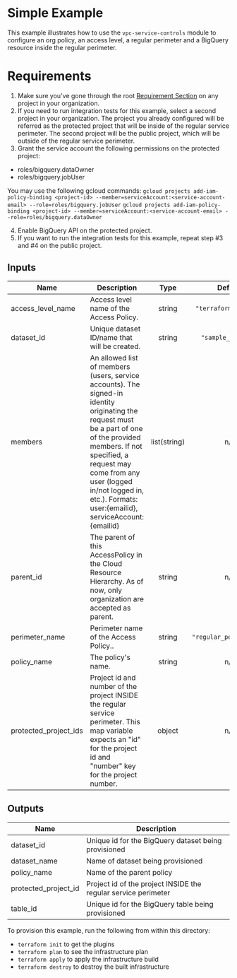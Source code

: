 # Simple Example

This example illustrates how to use the `vpc-service-controls` module to configure an org policy, an access level, a regular perimeter and a BigQuery resource inside the regular perimeter.

# Requirements

1. Make sure you've gone through the root [Requirement Section](../../README.md#requirements) on any project in your organization.
2. If you need to run integration tests for this example, select a second project in your organization. The project you already configured will be referred as the protected project that will be inside of the regular service perimeter. The second project will be the public project, which will be outside of the regular service perimeter.
3. Grant the service account the following permissions on the protected project:
 - roles/bigquery.dataOwner
 - roles/bigquery.jobUser

You may use the following gcloud commands:
   `gcloud projects add-iam-policy-binding <project-id> --member=serviceAccount:<service-account-email> --role=roles/bigquery.jobUser`
   `gcloud projects add-iam-policy-binding <project-id> --member=serviceAccount:<service-account-email> --role=roles/bigquery.dataOwner`

4. Enable BigQuery API on the protected project.
5. If you want to run the integration tests for this example, repeat step #3 and #4 on the public project.



<!-- BEGINNING OF PRE-COMMIT-TERRAFORM DOCS HOOK -->
## Inputs

| Name | Description | Type | Default | Required |
|------|-------------|:----:|:-----:|:-----:|
| access\_level\_name | Access level name of the Access Policy. | string | `"terraform_members"` | no |
| dataset\_id | Unique dataset ID/name that will be created. | string | `"sample_dataset"` | no |
| members | An allowed list of members (users, service accounts). The signed-in identity originating the request must be a part of one of the provided members. If not specified, a request may come from any user (logged in/not logged in, etc.). Formats: user:{emailid}, serviceAccount:{emailid} | list(string) | n/a | yes |
| parent\_id | The parent of this AccessPolicy in the Cloud Resource Hierarchy. As of now, only organization are accepted as parent. | string | n/a | yes |
| perimeter\_name | Perimeter name of the Access Policy.. | string | `"regular_perimeter_1"` | no |
| policy\_name | The policy's name. | string | n/a | yes |
| protected\_project\_ids | Project id and number of the project INSIDE the regular service perimeter. This map variable expects an "id" for the project id and "number" key for the project number. | object | n/a | yes |

## Outputs

| Name | Description |
|------|-------------|
| dataset\_id | Unique id for the BigQuery dataset being provisioned |
| dataset\_name | Name of dataset being provisioned |
| policy\_name | Name of the parent policy |
| protected\_project\_id | Project id of the project INSIDE the regular service perimeter |
| table\_id | Unique id for the BigQuery table being provisioned |

<!-- END OF PRE-COMMIT-TERRAFORM DOCS HOOK -->

To provision this example, run the following from within this directory:
- `terraform init` to get the plugins
- `terraform plan` to see the infrastructure plan
- `terraform apply` to apply the infrastructure build
- `terraform destroy` to destroy the built infrastructure
